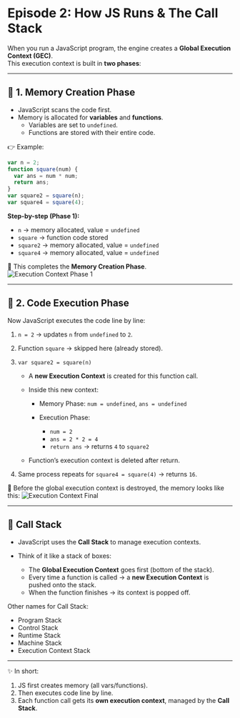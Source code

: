 # Episode 2: How JS Runs & The Call Stack

When you run a JavaScript program, the engine creates a **Global Execution Context (GEC)**.  
This execution context is built in **two phases**:

---

## 🔹 1. Memory Creation Phase
- JavaScript scans the code first.  
- Memory is allocated for **variables** and **functions**.
  - Variables are set to `undefined`.
  - Functions are stored with their entire code.  

👉 Example:

```js
var n = 2;
function square(num) {
  var ans = num * num;
  return ans;
}
var square2 = square(n);
var square4 = square(4);
````

**Step-by-step (Phase 1):**

* `n` → memory allocated, value = `undefined`
* `square` → function code stored
* `square2` → memory allocated, value = `undefined`
* `square4` → memory allocated, value = `undefined`

📌 This completes the **Memory Creation Phase**.
![Execution Context Phase 1](./assets/phase1.jpg "Execution Context")

---

## 🔹 2. Code Execution Phase

Now JavaScript executes the code line by line:

1. `n = 2` → updates `n` from `undefined` to `2`.
2. Function `square` → skipped here (already stored).
3. `var square2 = square(n)`

   * A **new Execution Context** is created for this function call.
   * Inside this new context:

     * Memory Phase: `num = undefined`, `ans = undefined`
     * Execution Phase:

       * `num = 2`
       * `ans = 2 * 2 = 4`
       * `return ans` → returns `4` to `square2`
   * Function’s execution context is deleted after return.
4. Same process repeats for `square4 = square(4)` → returns `16`.

📌 Before the global execution context is destroyed, the memory looks like this:
![Execution Context Final](./assets/final_execution_context.jpg "Execution Context")

---

## 🔹 Call Stack

* JavaScript uses the **Call Stack** to manage execution contexts.
* Think of it like a stack of boxes:

  * The **Global Execution Context** goes first (bottom of the stack).
  * Every time a function is called → a **new Execution Context** is pushed onto the stack.
  * When the function finishes → its context is popped off.

Other names for Call Stack:

* Program Stack
* Control Stack
* Runtime Stack
* Machine Stack
* Execution Context Stack

---

✨ In short:

1. JS first creates memory (all vars/functions).
2. Then executes code line by line.
3. Each function call gets its **own execution context**, managed by the **Call Stack**.

